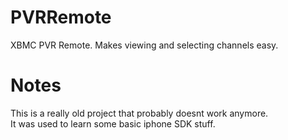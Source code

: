 PVRRemote
=========

XBMC PVR Remote. Makes viewing and selecting channels easy.


Notes
=====
This is a really old project that probably doesnt work anymore.  
It was used to learn some basic iphone SDK stuff.
